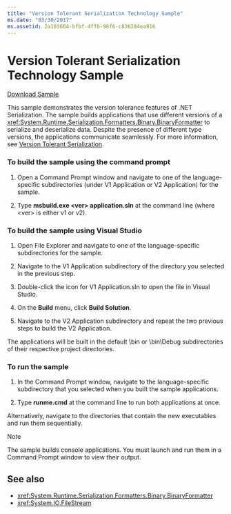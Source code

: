 ```yaml
---
title: "Version Tolerant Serialization Technology Sample"
ms.date: "03/30/2017"
ms.assetid: 2a183664-bfbf-4ff0-96f6-c836284ea916
---
```

# Version Tolerant Serialization Technology Sample
[Download Sample](https://download.microsoft.com/download/4/7/B/47B2164C-E780-4B10-8DE4-2CB5B886E0A6/Technologies/Serialization/Runtime%20Serialization/VTS.zip.exe)  
  
 This sample demonstrates the version tolerance features of .NET Serialization. The sample builds applications that use different versions of a <xref:System.Runtime.Serialization.Formatters.Binary.BinaryFormatter> to serialize and deserialize data. Despite the presence of different type versions, the applications communicate seamlessly. For more information, see [Version Tolerant Serialization](../../../docs/standard/serialization/version-tolerant-serialization.md).  
  
### To build the sample using the command prompt  
  
1. Open a Command Prompt window and navigate to one of the language-specific subdirectories (under V1 Application or V2 Application) for the sample.  
  
2. Type **msbuild.exe \<ver> application.sln** at the command line (where \<ver> is either v1 or v2).  
  
### To build the sample using Visual Studio  
  
1. Open File Explorer and navigate to one of the language-specific subdirectories for the sample.  
  
2. Navigate to the V1 Application subdirectory of the directory you selected in the previous step.  
  
3. Double-click the icon for V1 Application.sln to open the file in Visual Studio.  
  
4. On the **Build** menu, click **Build Solution**.  
  
5. Navigate to the V2 Application subdirectory and repeat the two previous steps to build the V2 Application.  
  
 The applications will be built in the default \bin or \bin\Debug subdirectories of their respective project directories.  
  
### To run the sample  
  
1. In the Command Prompt window, navigate to the language-specific subdirectory that you selected when you built the sample applications.  
  
2. Type **runme.cmd** at the command line to run both applications at once.  
  
 Alternatively, navigate to the directories that contain the new executables and run them sequentially.  
  
> [!NOTE]
> The sample builds console applications. You must launch and run them in a Command Prompt window to view their output.  
  
## See also

- <xref:System.Runtime.Serialization.Formatters.Binary.BinaryFormatter>
- <xref:System.IO.FileStream>
